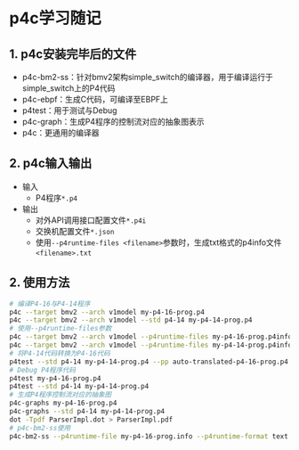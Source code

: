 # p4c学习随记
## 1. p4c安装完毕后的文件
- p4c-bm2-ss：针对bmv2架构simple_switch的编译器，用于编译运行于simple_switch上的P4代码
- p4c-ebpf：生成C代码，可编译至EBPF上
- p4test：用于测试与Debug
- p4c-graph：生成P4程序的控制流对应的抽象图表示
- p4c：更通用的编译器
## 2. p4c输入输出
- 输入
  - P4程序```*.p4```
- 输出
  - 对外API调用接口配置文件```*.p4i```
  - 交换机配置文件```*.json```
  - 使用```--p4runtime-files <filename>```参数时，生成txt格式的p4info文件```<filename>.txt```
## 2. 使用方法
```sh
# 编译P4-16与P4-14程序
p4c --target bmv2 --arch v1model my-p4-16-prog.p4
p4c --target bmv2 --arch v1model --std p4-14 my-p4-14-prog.p4
# 使用--p4runtime-files参数
p4c --target bmv2 --arch v1model --p4runtime-files my-p4-16-prog.p4info.txt my-p4-16-prog.p4
p4c --target bmv2 --arch v1model --p4runtime-files my-p4-14-prog.p4info.txt --std p4-14 my-p4-14-prog.p4
# 将P4-14代码转换为P4-16代码
p4test --std p4-14 my-p4-14-prog.p4 --pp auto-translated-p4-16-prog.p4
# Debug P4程序代码
p4test my-p4-16-prog.p4
p4test --std p4-14 my-p4-14-prog.p4
# 生成P4程序控制流对应的抽象图
p4c-graphs my-p4-16-prog.p4
p4c-graphs --std p4-14 my-p4-14-prog.p4
dot -Tpdf ParserImpl.dot > ParserImpl.pdf
# p4c-bm2-ss使用
p4c-bm2-ss --p4runtime-file my-p4-16-prog.info --p4runtime-format text -o my-p4-16-prog.json my-p4-16-prog。p4
```
